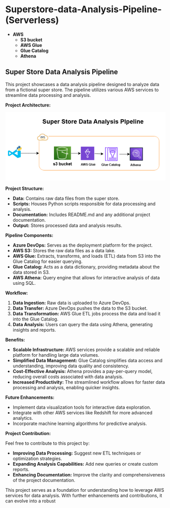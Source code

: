 # Superstore-data-Analysis-Pipeline-(Serverless)

- **AWS** 
    - **S3 bucket**
    - **AWS Glue**
    - **Glue Catalog**
    - **Athena**

## **Super Store Data Analysis Pipeline**

This project showcases a data analysis pipeline designed to analyze data from a fictional super store. The pipeline utilizes various AWS services to streamline data processing and analysis.

**Project Architecture:**

![img](./storeanalysispipeline.png)


**Project Structure:**

* **Data:** Contains raw data files from the super store.
* **Scripts:** Houses Python scripts responsible for data processing and analysis.
* **Documentation:** Includes README.md and any additional project documentation.
* **Output:** Stores processed data and analysis results.

**Pipeline Components:**

- **Azure DevOps:** Serves as the deployment platform for the project.
- **AWS S3:** Stores the raw data files as a data lake.
- **AWS Glue:** Extracts, transforms, and loads (ETL) data from S3 into the Glue Catalog for easier querying.
- **Glue Catalog:** Acts as a data dictionary, providing metadata about the data stored in S3.
- **AWS Athena:** Query engine that allows for interactive analysis of data using SQL.

**Workflow:**

1. **Data Ingestion:** Raw data is uploaded to Azure DevOps.
2. **Data Transfer:** Azure DevOps pushes the data to the S3 bucket.
3. **Data Transformation:** AWS Glue ETL jobs process the data and load it into the Glue Catalog.
4. **Data Analysis:** Users can query the data using Athena, generating insights and reports.

**Benefits:**

* **Scalable Infrastructure:** AWS services provide a scalable and reliable platform for handling large data volumes.
* **Simplified Data Management:** Glue Catalog simplifies data access and understanding, improving data quality and consistency.
* **Cost-Effective Analysis:** Athena provides a pay-per-query model, reducing overall costs associated with data analysis.
* **Increased Productivity:** The streamlined workflow allows for faster data processing and analysis, enabling quicker insights.

**Future Enhancements:**

* Implement data visualization tools for interactive data exploration.
* Integrate with other AWS services like Redshift for more advanced analytics.
* Incorporate machine learning algorithms for predictive analysis.

**Project Contribution:**

Feel free to contribute to this project by:

* **Improving Data Processing:** Suggest new ETL techniques or optimization strategies.
* **Expanding Analysis Capabilities:** Add new queries or create custom reports.
* **Enhancing Documentation:** Improve the clarity and comprehensiveness of the project documentation.

This project serves as a foundation for understanding how to leverage AWS services for data analysis. With further enhancements and contributions, it can evolve into a robust

